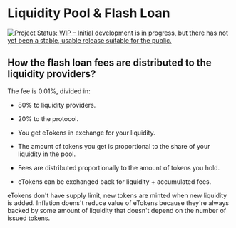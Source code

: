 # Liquidity Pool & Flash Loan

[![Project Status: WIP – Initial development is in progress, but there has not yet been a stable, usable release suitable for the public.](https://www.repostatus.org/badges/latest/wip.svg)](https://www.repostatus.org/#wip)


## How the flash loan fees are distributed to the liquidity providers?

The fee is 0.01%, divided in:
- 80% to liquidity providers.
- 20% to the protocol.

- You get eTokens in exchange for your liquidity. 
- The amount of tokens you get is proportional to the share of your liquidity in 
the pool. 
- Fees are distributed proportionally to the amount of tokens you hold.
- eTokens can be exchanged back for liquidity + accumulated fees.


eTokens don't have supply limit, new tokens are minted when new liquidity is added.
Inflation doens't reduce value of eTokens because they're always backed by some
amount of liquidity that doesn't depend on the number of issued tokens.

